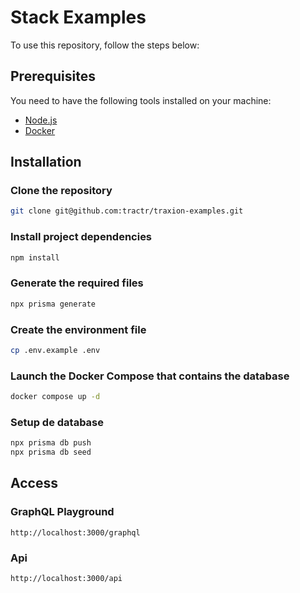 # Stack Examples

To use this repository, follow the steps below:

## Prerequisites

You need to have the following tools installed on your machine:

- [Node.js](https://nodejs.org/en/download/)
- [Docker](https://docs.docker.com/get-docker/)

## Installation

### Clone the repository

```bash
git clone git@github.com:tractr/traxion-examples.git
```

### Install project dependencies

```bash
npm install
```

### Generate the required files

```bash
npx prisma generate
```

### Create the environment file

```bash
cp .env.example .env
```

### Launch the Docker Compose that contains the database

```bash
docker compose up -d
```

### Setup de database

```bash
npx prisma db push
npx prisma db seed
```

## Access

### GraphQL Playground

`http://localhost:3000/graphql`

### Api

`http://localhost:3000/api`
